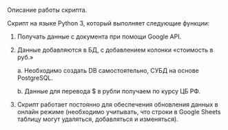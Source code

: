 Описание работы скрипта.

Скрипт на языке Python 3, который выполняет следующие функции:

1. Получать данные с документа при помощи Google API.
2. Данные добавляются в БД, с добавлением колонки «стоимость в руб.»
    
    a. Необходимо создать DB самостоятельно, СУБД на основе PostgreSQL.
    
    b. Данные для перевода $ в рубли получаем по курсу ЦБ РФ.
    
3. Скрипт работает постоянно для обеспечения обновления данных в онлайн режиме (необходимо учитывать, что строки в Google Sheets таблицу могут удаляться, добавляться и изменяться).